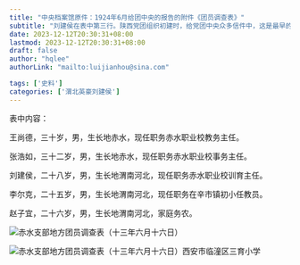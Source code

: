 ```yaml
---
title: "中央档案馆原件：1924年6月给团中央的报告的附件《团员调查表》"
subtitle: "刘建侯在表中第三行。陕西党团组织初建时，给党团中央众多信件中，这是最早的第二封信的附件。"
date: 2023-12-12T20:30:31+08:00
lastmod: 2023-12-12T20:30:31+08:00
draft: false
author: "hqlee"
authorLink: "mailto:luijianhou@sina.com"

tags: ['史料']
categories: ['渭北英豪刘建侯']
---
```


表中内容：

王尚德，三十岁，男，生长地赤水，现任职务赤水职业校教务主任。

张浩如，三十二岁，男，生长地赤水，现任职务赤水职业校事务主任。

刘建侯，二十八岁，男，生长地渭南河北，现任职务赤水职业校训育主任。

李尔克，二十五岁，男，生长地渭南河北，现任职务在辛市镇初小任教员。

赵子宜，二十六岁，男，生长地渭南河北，家庭务农。



![赤水支部地方团员调查表（十三年六月十六日）](/images/ljh/050-1.jpg "赤水支部地方团员调查表1924年6月16日")

![赤水支部地方团员调查表（十三年六月十六日）西安市临潼区三育小学 ](/images/ljh/050-2.jpg "赤水支部地方团员调查表1924年6月16日")


